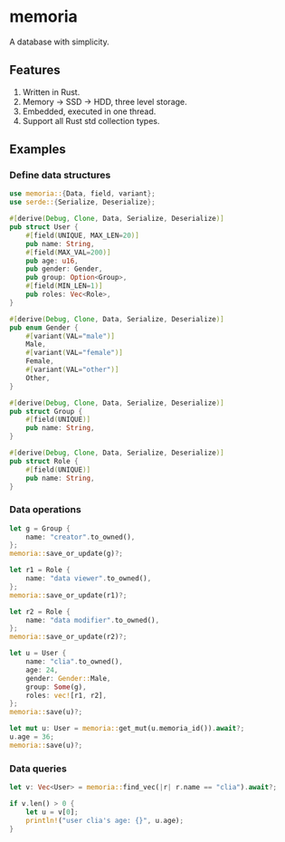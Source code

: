# memoria

A database with simplicity.

## Features

1. Written in Rust.
1. Memory -> SSD -> HDD, three level storage.
1. Embedded, executed in one thread.
1. Support all Rust std collection types.

## Examples

### Define data structures

```rust
use memoria::{Data, field, variant};
use serde::{Serialize, Deserialize};

#[derive(Debug, Clone, Data, Serialize, Deserialize)]
pub struct User {
    #[field(UNIQUE, MAX_LEN=20)]
    pub name: String,
    #[field(MAX_VAL=200)]
    pub age: u16,
    pub gender: Gender,
    pub group: Option<Group>,
    #[field(MIN_LEN=1)]
    pub roles: Vec<Role>,
}

#[derive(Debug, Clone, Data, Serialize, Deserialize)]
pub enum Gender {
    #[variant(VAL="male")]
    Male,
    #[variant(VAL="female")]
    Female,
    #[variant(VAL="other")]
    Other,
}

#[derive(Debug, Clone, Data, Serialize, Deserialize)]
pub struct Group {
    #[field(UNIQUE)]
    pub name: String,
}

#[derive(Debug, Clone, Data, Serialize, Deserialize)]
pub struct Role {
    #[field(UNIQUE)]
    pub name: String,
}
```

### Data operations

```rust
let g = Group {
    name: "creator".to_owned(),
};
memoria::save_or_update(g)?;

let r1 = Role {
    name: "data viewer".to_owned(),
};
memoria::save_or_update(r1)?;

let r2 = Role {
    name: "data modifier".to_owned(),
};
memoria::save_or_update(r2)?;

let u = User {
    name: "clia".to_owned(),
    age: 24,
    gender: Gender::Male,
    group: Some(g),
    roles: vec![r1, r2],
};
memoria::save(u)?;

let mut u: User = memoria::get_mut(u.memoria_id()).await?;
u.age = 36;
memoria::save(u)?;
```

### Data queries

```rust
let v: Vec<User> = memoria::find_vec(|r| r.name == "clia").await?;

if v.len() > 0 {
    let u = v[0];
    println!("user clia's age: {}", u.age);
}
```
